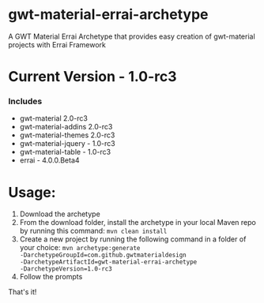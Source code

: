 # gwt-material-errai-archetype
A GWT Material Errai Archetype that provides easy creation of gwt-material projects with Errai Framework

# Current Version - 1.0-rc3
### Includes
- gwt-material 2.0-rc3
- gwt-material-addins 2.0-rc3
- gwt-material-themes 2.0-rc3
- gwt-material-jquery - 1.0-rc3
- gwt-material-table - 1.0-rc3
- errai - 4.0.0.Beta4

# Usage:
1. Download the archetype
2. From the download folder, install the archetype in your local Maven repo by running this command: <code>mvn clean install</code>
3. Create a new project by running the following command in a folder of your choice: <code>mvn archetype:generate -DarchetypeGroupId=com.github.gwtmaterialdesign -DarchetypeArtifactId=gwt-material-errai-archetype -DarchetypeVersion=1.0-rc3</code>
4. Follow the prompts

That's it!
